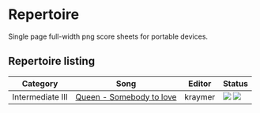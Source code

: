 # Repertoire

Single page full-width png score sheets for portable devices.


## Repertoire listing

| Category | Song | Editor | Status |
|  ---     | ---  | ---    | ---    |
| Intermediate III | [Queen - Somebody to love](https://github.com/Kraymer/SimpleRepertoire/tree/main/Repertoire/Queen-Somebody_to_love) | kraymer | ![](https://img.shields.io/badge/Sheet-need%20review-yellow.svg) ![](https://img.shields.io/badge/Fingering-Done-green.svg) |

